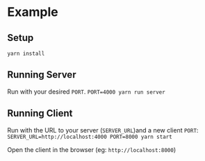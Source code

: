# Example

## Setup

`yarn install`

## Running Server

Run with your desired `PORT`.
`PORT=4000 yarn run server`

## Running Client

Run with the URL to your server (`SERVER_URL`)and a new client `PORT`:
`SERVER_URL=http://localhost:4000 PORT=8000 yarn start`

Open the client in the browser (eg: `http://localhost:8000`)
